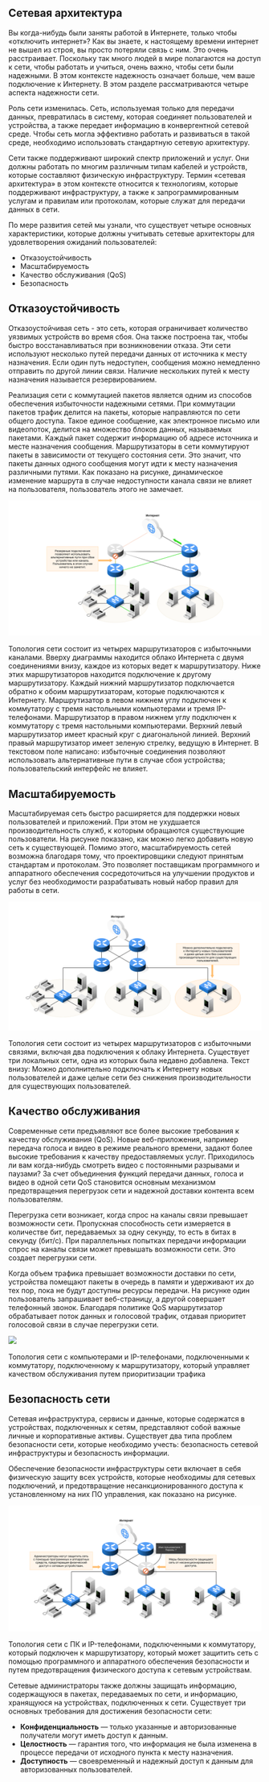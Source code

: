 <!-- verified: agorbachev 03.05.2022 -->

<!-- 1.6.1 -->
## Сетевая архитектура

Вы когда-нибудь были заняты работой в Интернете, только чтобы «отключить интернет»? Как вы знаете, к настоящему времени интернет не вышел из строя, вы просто потеряли связь с ним. Это очень расстраивает. Поскольку так много людей в мире полагаются на доступ к сети, чтобы работать и учиться, очень важно, чтобы сети были надежными. В этом контексте надежность означает больше, чем ваше подключение к Интернету. В этом разделе рассматриваются четыре аспекта надежности сети.

Роль сети изменилась. Сеть, используемая только для передачи данных, превратилась в систему, которая соединяет пользователей и устройства, а также передает информацию в конвергентной сетевой среде. Чтобы сеть могла эффективно работать и развиваться в такой среде, необходимо использовать стандартную сетевую архитектуру.

Сети также поддерживают широкий спектр приложений и услуг. Они должны работать по многим различным типам кабелей и устройств, которые составляют физическую инфраструктуру. Термин «сетевая архитектура» в этом контексте относится к технологиям, которые поддерживают инфраструктуру, а также к запрограммированным услугам и правилам или протоколам, которые служат для передачи данных в сети.

По мере развития сетей мы узнали, что существует четыре основных характеристики, которые должны учитывать сетевые архитекторы для удовлетворения ожиданий пользователей:

* Отказоустойчивость
* Масштабируемость
* Качество обслуживания (QoS)
* Безопасность

<!-- 1.6.2 -->
## Отказоустойчивость

Отказоустойчивая сеть - это сеть, которая ограничивает количество уязвимых устройств во время сбоя. Она также построена так, чтобы быстро восстанавливаться при возникновении отказа. Эти сети используют несколько путей передачи данных от источника к месту назначения. Если один путь недоступен, сообщения можно немедленно отправить по другой линии связи. Наличие нескольких путей к месту назначения называется резервированием.

Реализация сети с коммутацией пакетов является одним из способов обеспечения избыточности надежными сетями. При коммутации пакетов трафик делится на пакеты, которые направляются по сети общего доступа. Такое единое сообщение, как электронное письмо или видеопоток, делится на множество блоков данных, называемых пакетами. Каждый пакет содержит информацию об адресе источника и месте назначения сообщения. Маршрутизаторы в сети коммутируют пакеты в зависимости от текущего состояния сети. Это значит, что пакеты данных одного сообщения могут идти к месту назначения различными путями. Как показано на рисунке, динамическое изменение маршрута в случае недоступности канала связи не влияет на пользователя, пользователь этого не замечает.

![](./assets/1.6.2.svg)


Топология сети состоит из четырех маршрутизаторов с избыточными каналами. Вверху диаграммы находится облако Интернета с двумя соединениями внизу, каждое из которых ведет к маршрутизатору. Ниже этих маршрутизаторов находится подключение к другому маршрутизатору. Каждый нижний маршрутизатор подключается обратно к обоим маршрутизаторам, которые подключаются к Интернету. Маршрутизатор в левом нижнем углу подключен к коммутатору с тремя настольными компьютерами и тремя IP-телефонами. Маршрутизатор в правом нижнем углу подключен к коммутатору с тремя настольными компьютерами. Верхний левый маршрутизатор имеет красный круг с диагональной линией. Верхний правый маршрутизатор имеет зеленую стрелку, ведущую в Интернет. В текстовом поле написано: избыточные соединения позволяют использовать альтернативные пути в случае сбоя устройства; пользовательский интерфейс не влияет.


<!-- 1.6.3 -->
## Масштабируемость

Масштабируемая сеть быстро расширяется для поддержки новых пользователей и приложений. При этом не ухудшается производительность служб, к которым обращаются существующие пользователи. На рисунке показано, как можно легко добавить новую сеть к существующей. Помимо этого, масштабируемость сетей возможна благодаря тому, что проектировщики следуют принятым стандартам и протоколам. Это позволяет поставщикам программного и аппаратного обеспечения сосредоточиться на улучшении продуктов и услуг без необходимости разрабатывать новый набор правил для работы в сети.

![](./assets/1.6.3.svg)


Топология сети состоит из четырех маршрутизаторов с избыточными связями, включая два подключения к облаку Интернета. Существует три локальных сети, одна из которых была недавно добавлена. Текст внизу: Можно дополнительно подключать к Интернету новых пользователей и даже целые сети без снижения производительности для существующих пользователей.

<!-- 1.6.4 -->
## Качество обслуживания

Современные сети предъявляют все более высокие требования к качеству обслуживания (QoS). Новые веб-приложения, например передача голоса и видео в режиме реального времени, задают более высокие требования к качеству предоставляемых услуг. Приходилось ли вам когда-нибудь смотреть видео с постоянными разрывами и паузами? За счет объединения функций передачи данных, голоса и видео в одной сети QoS становится основным механизмом предотвращения перегрузок сети и надежной доставки контента всем пользователям.

Перегрузка сети возникает, когда спрос на каналы связи превышает возможности сети. Пропускная способность сети измеряется в количестве бит, передаваемых за одну секунду, то есть в битах в секунду (бит/с). При параллельных попытках передачи информации спрос на каналы связи может превышать возможности сети. Это создает перегрузки сети.

Когда объем трафика превышает возможности доставки по сети, устройства помещают пакеты в очередь в памяти и удерживают их до тех пор, пока не будут доступны ресурсы передачи. На рисунке один пользователь запрашивает веб-страницу, а другой совершает телефонный звонок. Благодаря политике QoS маршрутизатор обрабатывает поток данных и голосовой трафик, отдавая приоритет голосовой связи в случае перегрузки сети.

![](./assets/1.6.4.svg)


Топология сети с компьютерами и IP-телефонами, подключенными к коммутатору, подключенному к маршрутизатору, который управляет качеством обслуживания путем приоритизации трафика

<!-- 1.6.5 -->
## Безопасность сети

Сетевая инфраструктура, сервисы и данные, которые содержатся в устройствах, подключенных к сетям, представляют собой важные личные и корпоративные активы. Существует два типа проблем безопасности сети, которые необходимо учесть: безопасность сетевой инфраструктуры и безопасность информации.

Обеспечение безопасности инфраструктуры сети включает в себя физическую защиту всех устройств, которые необходимы для сетевых подключений, и предотвращение несанкционированного доступа к установленному на них ПО управления, как показано на рисунке.

![](./assets/1.6.5.svg)


Топология сети с ПК и IP-телефонами, подключенными к коммутатору, который подключен к маршрутизатору, который может защитить сеть с помощью программного и аппаратного обеспечения безопасности и путем предотвращения физического доступа к сетевым устройствам.

Сетевые администраторы также должны защищать информацию, содержащуюся в пакетах, передаваемых по сети, и информацию, хранящуюся на устройствах, подключенных к сети. Существует три основных требования для достижения безопасности сети:

* **Конфиденциальность**  — только указанные и авторизованные получатели могут иметь доступ к данным.
* **Целостность**  — гарантия того, что информация не была изменена в процессе передачи от исходного пункта к месту назначения.
* **Доступность**  — своевременный и надежный доступ к данным для авторизованных пользователей.

<!-- 1.6.6 -->
<!-- quiz -->
